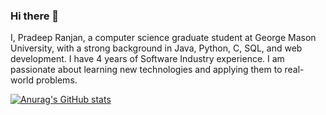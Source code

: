### Hi there 👋


I, Pradeep Ranjan, a computer science graduate student at George Mason University, with a strong background in Java, Python, C, SQL, and web development. I have 4 years of Software Industry experience. I am passionate about learning new technologies and applying them to real-world problems.

[![Anurag's GitHub stats](https://github-readme-stats.vercel.app/api?username=Pradeep94GMU)](https://github.com/anuraghazra/github-readme-stats)

